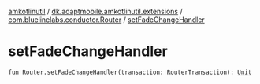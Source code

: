 [amkotlinutil](../../index.md) / [dk.adaptmobile.amkotlinutil.extensions](../index.md) / [com.bluelinelabs.conductor.Router](index.md) / [setFadeChangeHandler](set-fade-change-handler.md)

# setFadeChangeHandler

`fun Router.setFadeChangeHandler(transaction: RouterTransaction): `[`Unit`](https://kotlinlang.org/api/latest/jvm/stdlib/kotlin/-unit/index.html)